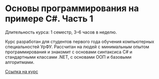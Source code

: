 # Основы программирования на примере C#. Часть 1

Длительность курса: 1 семестр, 3–6 часов в неделю.

Курс разработан для студентов первого года обучения компьютерных специальностей УрФУ. Рассчитан на людей с минимальным опытом программирования и знакомит с основами синтаксиса C# и стандартными классами .NET, с основами ООП и базовыми алгоритмами.

[Ссылка на курс](https://ulearn.me/Course/BasicProgramming)